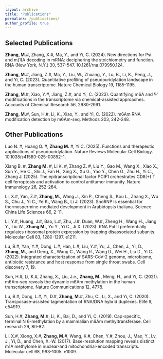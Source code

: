 ```yaml
---
layout: archive
title: "Publications"
permalink: /publications/
author_profile: true
---
```


## Selected Publications

**Zhang, M.**#, Zhang, X.#, Ma, Y., and Yi, C. (2024). New directions for Psi and m(1)A decoding in mRNA: deciphering the stoichiometry and function. RNA (New York, N.Y.) 30, 537-547. 10.1261/rna.079950.124.

**Zhang, M.**#, Jiang, Z.#, Ma, Y., Liu, W., Zhuang, Y., Lu, B., Li, K., Peng, J., and Yi, C. (2023). Quantitative profiling of pseudouridylation landscape in the human transcriptome. Nature Chemical Biology 19, 1185-1195.

**Zhang, M**.#, Xiao, Y.#, Jiang, Z.#, and Yi, C. (2023). Quantifying m6A and Ψ modifications in the transcriptome via chemical-assisted approaches. Accounts of Chemical Research 56, 2980-2991.

**Zhang, M.**#, Sun, H.#, Li, K., Xiao, Y., and Yi, C. (2022). m6Am RNA modification detection by m6Am-seq. Methods 203, 242-248.

## Other Publications

Luo N. #, Huang Q. #, **Zhang M.** #, Yi C. (2025). Functions and therapeutic applications of pseudouridylation. Nature Reviews Molecular Cell Biology. 10.1038/s41580-025-00852-1.

Xiang B. #, **Zhang M.** #, Li K. #, Zhang Z. #, Liu Y., Gao M., Wang X., Xiao X., Sun Y., He C., Shi J., Fan H., Xing X., Xu G., Yao Y., Chen G., Zhu H., Yi C., Zhang J. (2025). The epitranscriptional factor PCIF1 orchestrates CD8(+) T cell ferroptosis and activation to control antitumor immunity. Nature Immunology 26, 252-264.

Li, X.#, Yan, Z.#, **Zhang, M.**, Wang J., Xin P., Cheng S., Kou L., Zhang X., Wu S., Chu J., Yi C., Ye K., Wang B., Li J. (2023). SnoRNP is essential for thermospermine-mediated development in Arabidopsis thaliana. Science China Life Sciences 66, 2-11.

Li, Y.#, Huang, J.#, Bao, L.#, Zhu, J.#, Duan, W.#, Zheng H., Wang H., Jiang Y., Liu W., **Zhang M.**, Yu Y., Yi C., Ji X. (2023). RNA Pol II preferentially regulates ribosomal protein expression by trapping disassociated subunits. Molecular Cell 83, 1280-1297. e1211.

Lu, B.#, Yan, Y.#, Dong, L.#, Han, L.#, Liu, Y.#, Yu, J., Chen, J., Yi, D., **Zhang, M.**, and Deng, X., Wang C., Wang R., Wang D., Wei H., Liu D., Yi C. (2022). Integrated characterization of SARS-CoV-2 genome, microbiome, antibiotic resistance and host response from single throat swabs. Cell discovery 7, 19.

Sun, H.#, Li, K.#, Zhang, X., Liu, J.e., **Zhang, M.**, Meng, H., and Yi, C. (2021). m6Am-seq reveals the dynamic m6Am methylation in the human transcriptome. Nature Communications 12, 4778.

Lu, B.#, Dong, L.#, Yi, D.#, **Zhang, M.**#, Zhu, C., Li, X., and Yi, C. (2020). Transposase-assisted tagmentation of RNA/DNA hybrid duplexes. Elife 9, e54919.

Sun, H.#, **Zhang, M.**#, Li, K., Bai, D., and Yi, C. (2019). Cap-specific, terminal N 6-methylation by a mammalian m6Am methyltransferase. Cell research 29, 80-82.

Li, X.#, Xiong, X.#, **Zhang, M.**#, Wang, K.#, Chen, Y.#, Zhou, J., Mao, Y., Lv, J., Yi, D., and Chen, X.-W. (2017). Base-resolution mapping reveals distinct m1A methylome in nuclear-and mitochondrial-encoded transcripts. Molecular cell 68, 993-1005. e1009.

